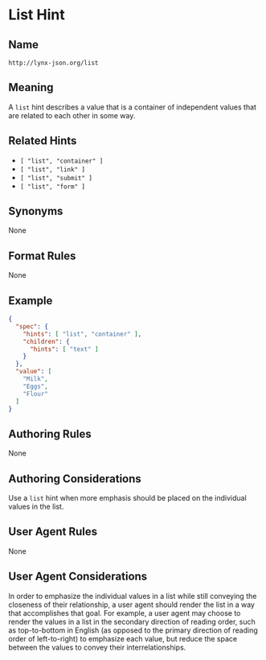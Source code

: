 # List Hint

## Name

`http://lynx-json.org/list`

## Meaning

A `list` hint describes a value that is a container of independent values that are related to each other in some way.

## Related Hints

- `[ "list", "container" ]`
- `[ "list", "link" ]`
- `[ "list", "submit" ]`
- `[ "list", "form" ]`

## Synonyms

None

## Format Rules

None

## Example

```json
{
  "spec": {
    "hints": [ "list", "container" ],
    "children": {
      "hints": [ "text" ]
    }
  },
  "value": [
    "Milk",
    "Eggs",
    "Flour"
  ]
}

```

## Authoring Rules

None

## Authoring Considerations

Use a `list` hint when more emphasis should be placed on the individual values in the list.

## User Agent Rules

None

## User Agent Considerations

In order to emphasize the individual values in a list while still conveying the closeness of their relationship, a user agent should render the list in a way that accomplishes that goal. For example, a user agent may choose to render the values in a list in the secondary direction of reading order, such as top-to-bottom in English (as opposed to the primary direction of reading order of left-to-right) to emphasize each value, but reduce the space between the values to convey their interrelationships.
